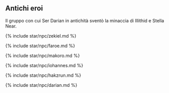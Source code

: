 ## Antichi eroi

Il gruppo con cui Ser Darian in antichità sventò la minaccia di Illithid e Stella Near.

{% include star/npc/zekiel.md %}

{% include star/npc/faroe.md %}

{% include star/npc/makoro.md %}

{% include star/npc/iohannes.md %}

{% include star/npc/hakzrun.md %}

{% include star/npc/darian.md %}